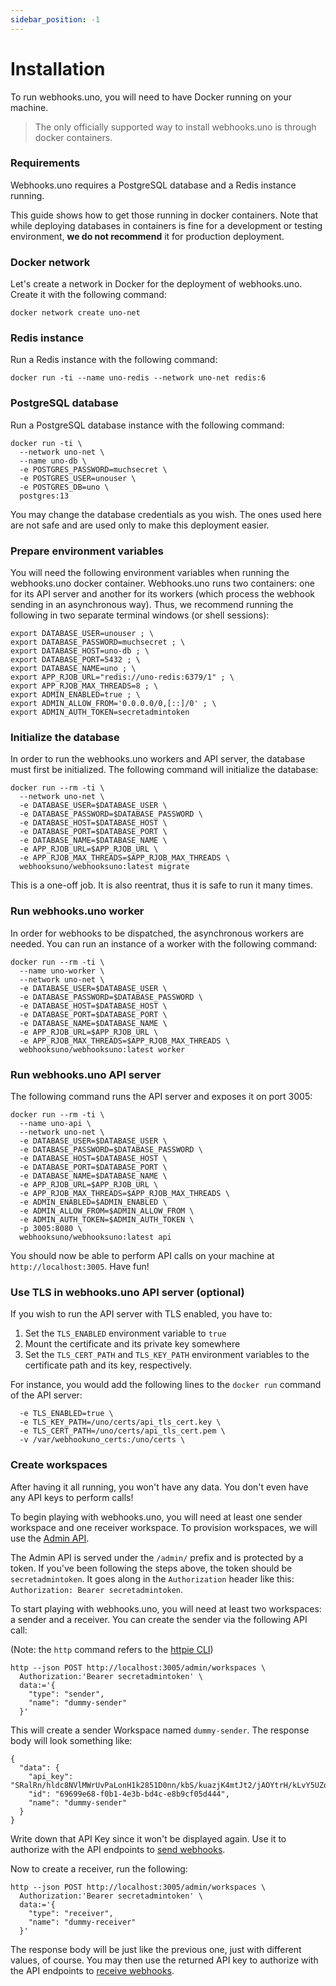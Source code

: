 ```yaml
---
sidebar_position: -1
---
```


# Installation

To run webhooks.uno, you will need to have Docker running on your machine.

> The only officially supported way to install webhooks.uno is through
> docker containers.

### Requirements

Webhooks.uno requires a PostgreSQL database and a Redis instance running.

This guide shows how to get those running in docker containers. Note that
while deploying databases in containers is fine for a development or testing
environment, **we do not recommend** it for production deployment.

### Docker network

Let's create a network in Docker for the deployment of webhooks.uno.
Create it with the following command:

```
docker network create uno-net
```

### Redis instance

Run a Redis instance with the following command:

```
docker run -ti --name uno-redis --network uno-net redis:6
```

### PostgreSQL database

Run a PostgreSQL database instance with the following command:

```
docker run -ti \
  --network uno-net \
  --name uno-db \
  -e POSTGRES_PASSWORD=muchsecret \
  -e POSTGRES_USER=unouser \
  -e POSTGRES_DB=uno \
  postgres:13
```

You may change the database credentials as you wish. The ones used here
are not safe and are used only to make this deployment easier.

### Prepare environment variables 

You will need the following environment variables when running the
webhooks.uno docker container.
Webhooks.uno runs two containers: one for its API server and another
for its workers (which process the webhook sending in an asynchronous way).
Thus, we recommend running the following in two separate terminal windows
(or shell sessions):

```
export DATABASE_USER=unouser ; \
export DATABASE_PASSWORD=muchsecret ; \
export DATABASE_HOST=uno-db ; \
export DATABASE_PORT=5432 ; \
export DATABASE_NAME=uno ; \
export APP_RJOB_URL="redis://uno-redis:6379/1" ; \
export APP_RJOB_MAX_THREADS=8 ; \
export ADMIN_ENABLED=true ; \
export ADMIN_ALLOW_FROM='0.0.0.0/0,[::]/0' ; \
export ADMIN_AUTH_TOKEN=secretadmintoken
```

### Initialize the database

In order to run the webhooks.uno workers and API server, the database must
first be initialized. The following command will initialize the database:

```
docker run --rm -ti \
  --network uno-net \
  -e DATABASE_USER=$DATABASE_USER \
  -e DATABASE_PASSWORD=$DATABASE_PASSWORD \
  -e DATABASE_HOST=$DATABASE_HOST \
  -e DATABASE_PORT=$DATABASE_PORT \
  -e DATABASE_NAME=$DATABASE_NAME \
  -e APP_RJOB_URL=$APP_RJOB_URL \
  -e APP_RJOB_MAX_THREADS=$APP_RJOB_MAX_THREADS \
  webhooksuno/webhooksuno:latest migrate
```

This is a one-off job. It is also reentrat, thus it is safe to run it
many times.

### Run webhooks.uno worker

In order for webhooks to be dispatched, the asynchronous workers are needed.
You can run an instance of a worker with the following command:

```
docker run --rm -ti \
  --name uno-worker \
  --network uno-net \
  -e DATABASE_USER=$DATABASE_USER \
  -e DATABASE_PASSWORD=$DATABASE_PASSWORD \
  -e DATABASE_HOST=$DATABASE_HOST \
  -e DATABASE_PORT=$DATABASE_PORT \
  -e DATABASE_NAME=$DATABASE_NAME \
  -e APP_RJOB_URL=$APP_RJOB_URL \
  -e APP_RJOB_MAX_THREADS=$APP_RJOB_MAX_THREADS \
  webhooksuno/webhooksuno:latest worker
```

### Run webhooks.uno API server

The following command runs the API server and exposes it on port 3005:

```
docker run --rm -ti \
  --name uno-api \
  --network uno-net \
  -e DATABASE_USER=$DATABASE_USER \
  -e DATABASE_PASSWORD=$DATABASE_PASSWORD \
  -e DATABASE_HOST=$DATABASE_HOST \
  -e DATABASE_PORT=$DATABASE_PORT \
  -e DATABASE_NAME=$DATABASE_NAME \
  -e APP_RJOB_URL=$APP_RJOB_URL \
  -e APP_RJOB_MAX_THREADS=$APP_RJOB_MAX_THREADS \
  -e ADMIN_ENABLED=$ADMIN_ENABLED \
  -e ADMIN_ALLOW_FROM=$ADMIN_ALLOW_FROM \
  -e ADMIN_AUTH_TOKEN=$ADMIN_AUTH_TOKEN \
  -p 3005:8080 \
  webhooksuno/webhooksuno:latest api
```

You should now be able to perform API calls on your machine at
`http://localhost:3005`. Have fun!

### Use TLS in webhooks.uno API server (optional)

If you wish to run the API server with TLS enabled, you have to:

1. Set the `TLS_ENABLED` environment variable to `true`
2. Mount the certificate and its private key somewhere
3. Set the `TLS_CERT_PATH` and `TLS_KEY_PATH` environment variables
   to the certificate path and its key, respectively.

For instance, you would add the following lines to the `docker run`
command of the API server:

```
  -e TLS_ENABLED=true \
  -e TLS_KEY_PATH=/uno/certs/api_tls_cert.key \
  -e TLS_CERT_PATH=/uno/certs/api_tls_cert.pem \
  -v /var/webhookuno_certs:/uno/certs \
```

### Create workspaces

After having it all running, you won't have any data. You don't
even have any API keys to perform calls!

To begin playing with webhooks.uno, you will need at least one sender
workspace and one receiver workspace.
To provision workspaces, we will use the [Admin API](/docs/general/admin-api).

The Admin API is served under the `/admin/` prefix and is protected
by a token. If you've been following the steps above, the token
should be `secretadmintoken`. It goes along in the `Authorization`
header like this: `Authorization: Bearer secretadmintoken`.

To start playing with webhooks.uno, you will need at least two workspaces:
a sender and a receiver. You can create the sender via the following API call:

(Note: the `http` command refers to the [httpie CLI](https://httpie.io/cli))

```shell
http --json POST http://localhost:3005/admin/workspaces \
  Authorization:'Bearer secretadmintoken' \
  data:='{
    "type": "sender",
    "name": "dummy-sender"
  }'
```

This will create a sender Workspace named `dummy-sender`.
The response body will look something like:

```
{
  "data": {
    "api_key": "SRalRn/hldc8NVlMWrUvPaLonH1k2851D0nn/kbS/kuazjK4mtJt2/jAOYtrH/kLvY5UZqnP9HoiDSpW1feDdFd7brH8PtNMX+z+4SCnEqVUY64aBW454IJA2YFa3tjXGsndjxizrr40/ravHlB9HX0AaY67YTOR8vaakj/MlKU=",
    "id": "69699e68-f0b1-4e3b-bd4c-e8b9cf05d444",
    "name": "dummy-sender"
  }
}
```

Write down that API Key since it won't be displayed again.
Use it to authorize with the API endpoints to
[send webhooks](/docs/sending-webhooks/quick-start).

Now to create a receiver, run the following:

```shell
http --json POST http://localhost:3005/admin/workspaces \
  Authorization:'Bearer secretadmintoken' \
  data:='{
    "type": "receiver",
    "name": "dummy-receiver"
  }'
```

The response body will be just like the previous one, just with different
values, of course. You may then use the returned API key to authorize
with the API endpoints to
[receive webhooks](/docs/receiving-webhooks/quick-start).

